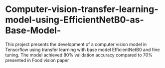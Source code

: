 # Computer-vision-transfer-learning-model-using-EfficientNetB0-as-Base-Model-
This project presents the development of a computer vision model in Tensorflow using transfer learning with base model EfficientNetB0 and fine tuning. The model achieved 80% validation accuracy compared to 70% presented in Food vision paper
